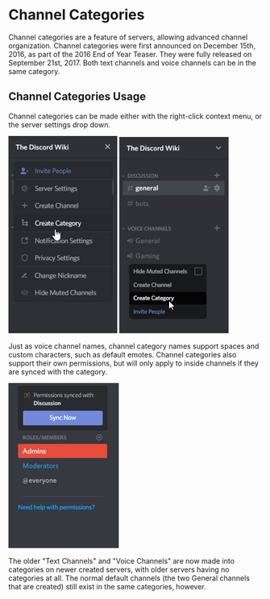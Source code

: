 <!-- TITLE: Channel Categories -->
<!-- SUBTITLE: A summary of channel categories -->

# Channel Categories
Channel categories are a feature of servers, allowing advanced channel organization. Channel categories were first announced on December 15th, 2016, as part of the 2016 End of Year Teaser. They were fully released on September 21st, 2017. Both text channels and voice channels can be in the same category.

## Channel Categories Usage
Channel categories can be made either with the right-click context menu, or the server settings drop down.  

![Server dropdown | Create Category](/uploads/channel-categories/domxe-7-g-1.png "Server dropdown | Create Category")
![Server right click | Create Category](/uploads/channel-categories/giafdxw-1.png "Server right click | Create Category")

Just as voice channel names, channel category names support spaces and custom characters, such as default emotes. Channel categories also support their own permissions, but will only apply to inside channels if they are synced with the category. 

![Unsynced](/uploads/channel-categories/b-6-dd-3-jj-1.png "Unsynced")

The older "Text Channels" and "Voice Channels" are now made into categories on newer created servers, with older servers having no categories at all. The normal default channels (the two General channels that are created) still exist in the same categories, however.



